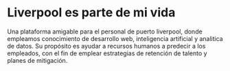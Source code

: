 # Liverpool es parte de mi vida 

Una plataforma amigable para el personal de puerto liverpool, donde empleamos conocimiento de desarrollo web, inteligencia artificial y analitica de datos. Su propósito es ayudar a recursos humanos a predecir a los empleados, con el fin de emplear estrategias de retención de talento y planes de mitigación. 
